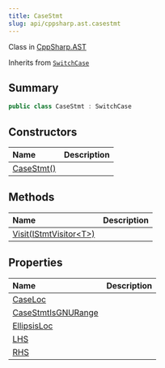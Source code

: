 ```yaml
---
title: CaseStmt
slug: api/cppsharp.ast.casestmt
---
```

Class in [CppSharp.AST](/api/cppsharp/ast)

Inherits from [`SwitchCase`](/api/cppsharp/ast/switchcase)

## Summary



```csharp
public class CaseStmt : SwitchCase
```

## Constructors

|Name|Description|
|:---|:---|
|[CaseStmt\(\)](/api/cppsharp/ast/casestmt//ctor)||

## Methods

|Name|Description|
|:---|:---|
|[Visit\(IStmtVisitor\<T\>\)](/api/cppsharp/ast/casestmt/visit)||

## Properties

|Name|Description|
|:---|:---|
|[CaseLoc](/api/cppsharp/ast/casestmt/caseloc)||
|[CaseStmtIsGNURange](/api/cppsharp/ast/casestmt/casestmtisgnurange)||
|[EllipsisLoc](/api/cppsharp/ast/casestmt/ellipsisloc)||
|[LHS](/api/cppsharp/ast/casestmt/lhs)||
|[RHS](/api/cppsharp/ast/casestmt/rhs)||


